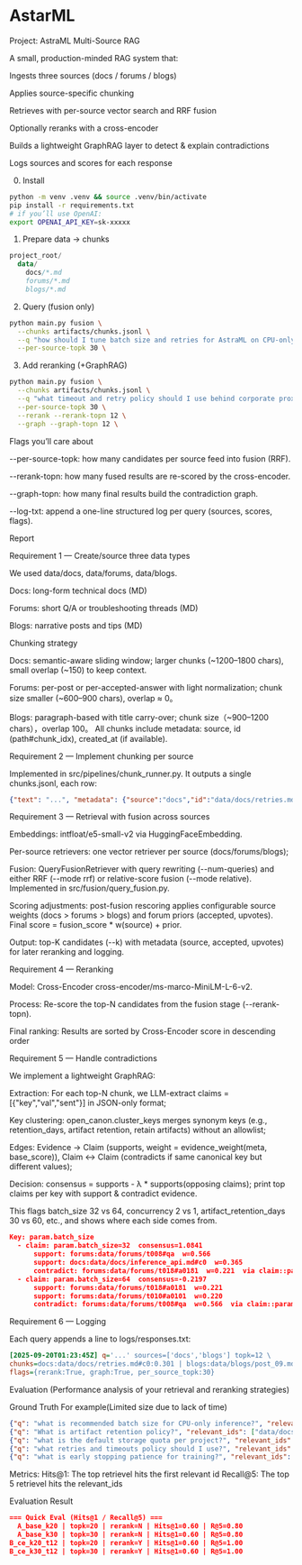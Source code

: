 # AstarML
Project: AstraML Multi-Source RAG

A small, production-minded RAG system that:

Ingests three sources (docs / forums / blogs)

Applies source-specific chunking

Retrieves with per-source vector search and RRF fusion

Optionally reranks with a cross-encoder

Builds a lightweight GraphRAG layer to detect & explain contradictions

Logs sources and scores for each response

0) Install
```bash
python -m venv .venv && source .venv/bin/activate
pip install -r requirements.txt
# if you’ll use OpenAI:
export OPENAI_API_KEY=sk-xxxxx
```
1) Prepare data → chunks
```kotlin
project_root/
  data/
    docs/*.md
    forums/*.md
    blogs/*.md
```
2) Query (fusion only)
```bash
python main.py fusion \
  --chunks artifacts/chunks.jsonl \
  --q "how should I tune batch size and retries for AstraML on CPU-only setups?" \
  --per-source-topk 30 \
```
3) Add reranking (+GraphRAG)
```bash
python main.py fusion \
  --chunks artifacts/chunks.jsonl \
  --q "what timeout and retry policy should I use behind corporate proxies?" \
  --per-source-topk 30 \
  --rerank --rerank-topn 12 \
  --graph --graph-topn 12 \
```
Flags you’ll care about

--per-source-topk: how many candidates per source feed into fusion (RRF).

--rerank-topn: how many fused results are re-scored by the cross-encoder.

--graph-topn: how many final results build the contradiction graph.

--log-txt: append a one-line structured log per query (sources, scores, flags).


Report

Requirement 1 — Create/source three data types

We used data/docs, data/forums, data/blogs.

Docs: long-form technical docs (MD)

Forums: short Q/A or troubleshooting threads (MD)

Blogs: narrative posts and tips (MD)

Chunking strategy

Docs: semantic-aware sliding window; larger chunks (~1200–1800 chars), small overlap (~150) to keep context.

Forums: per-post or per-accepted-answer with light normalization; chunk size smaller (~600–900 chars), overlap ≈ 0。

Blogs: paragraph-based with title carry-over; chunk size（~900–1200 chars），overlap 100。
All chunks include metadata: source, id (path#chunk_idx), created_at (if available).

Requirement 2 — Implement chunking per source

Implemented in src/pipelines/chunk_runner.py. It outputs a single chunks.jsonl, each row:
```json
{"text": "...", "metadata": {"source":"docs","id":"data/docs/retries.md#c0","created_at":"2024-05-01"}}
```
Requirement 3 — Retrieval with fusion across sources

Embeddings: intfloat/e5-small-v2 via HuggingFaceEmbedding.

Per-source retrievers: one vector retriever per source (docs/forums/blogs); 

Fusion: QueryFusionRetriever with query rewriting (--num-queries) and either RRF (--mode rrf) or relative-score fusion (--mode relative). Implemented in src/fusion/query_fusion.py.

Scoring adjustments: post-fusion rescoring applies configurable source weights (docs > forums > blogs) and forum priors (accepted, upvotes). Final score = fusion_score * w(source) + prior.

Output: top-K candidates (--k) with metadata (source, accepted, upvotes) for later reranking and logging.

Requirement 4 — Reranking

Model: Cross-Encoder cross-encoder/ms-marco-MiniLM-L-6-v2.

Process: Re-score the top-N candidates from the fusion stage (--rerank-topn).

Final ranking: Results are sorted by Cross-Encoder score in descending order

Requirement 5 — Handle contradictions

We implement a lightweight GraphRAG:

Extraction: For each top-N chunk, we LLM-extract claims = [{"key","val","sent"}] in JSON-only format;

Key clustering: open_canon.cluster_keys merges synonym keys (e.g., retention_days, artifact retention, retain artifacts) without an allowlist;

Edges: Evidence → Claim (supports, weight = evidence_weight(meta, base_score)), Claim ↔ Claim (contradicts if same canonical key but different values);

Decision: consensus = supports - λ * supports(opposing claims); print top claims per key with support & contradict evidence.

This flags batch_size 32 vs 64, concurrency 2 vs 1, artifact_retention_days 30 vs 60, etc., and shows where each side comes from.
```json
Key: param.batch_size
  - claim: param.batch_size=32  consensus=1.0841
      support: forums:data/forums/t008#qa  w=0.566
      support: docs:data/docs/inference_api.md#c0  w=0.365
      contradict: forums:data/forums/t018#a0181  w=0.221  via claim::param.batch_size=64
  - claim: param.batch_size=64  consensus=-0.2197
      support: forums:data/forums/t018#a0181  w=0.221
      support: forums:data/forums/t010#a0101  w=0.220
      contradict: forums:data/forums/t008#qa  w=0.566  via claim::param.batch_size=32
```

Requirement 6 — Logging

Each query appends a line to logs/responses.txt:
```ini
[2025-09-20T01:23:45Z] q='...' sources=['docs','blogs'] topk=12 \
chunks=docs:data/docs/retries.md#c0:0.301 | blogs:data/blogs/post_09.md#c0:0.287 \
flags={rerank:True, graph:True, per_source_topk:30}
```
Evaluation (Performance analysis of your retrieval and reranking strategies) 

Ground Truth
For example(Limited size due to lack of time)
```json
{"q": "what is recommended batch size for CPU-only inference?", "relevant_ids": ["data/docs/tuning.md#c0","data/forums/t001#qa"]}
{"q": "What is artifact retention policy?", "relevant_ids": ["data/docs/storage_and_artifacts.md#c0","data/blogs/post_20.md#c0","data/forums/t005#qa"]}
{"q": "what is the default storage quota per project?", "relevant_ids": ["data/docs/quotas.md#c0","data/forums/t006#qa"]}
{"q": "what retries and timeouts policy should I use?", "relevant_ids": ["data/docs/retries_and_timeouts.md#c0","data/docs/retries.md#c0","data/forums/t014#qa","data/blogs/post_09.md#c0"]}
{"q": "what is early stopping patience for training?", "relevant_ids": ["data/forums/t002#qa","data/blogs/post_04.md#c0"]}
```
Metrics:
Hits@1: The top retrievel hits the first relevant id
Recall@5: The top 5 retrievel hits the relevant_ids 

Evaluation Result
```json
=== Quick Eval (Hits@1 / Recall@5) ===
  A_base_k20 | topk=20 | rerank=N | Hits@1=0.60 | R@5=0.80
  A_base_k30 | topk=30 | rerank=N | Hits@1=0.60 | R@5=0.80
B_ce_k20_t12 | topk=20 | rerank=Y | Hits@1=0.60 | R@5=1.00
B_ce_k30_t12 | topk=30 | rerank=Y | Hits@1=0.60 | R@5=1.00
```
